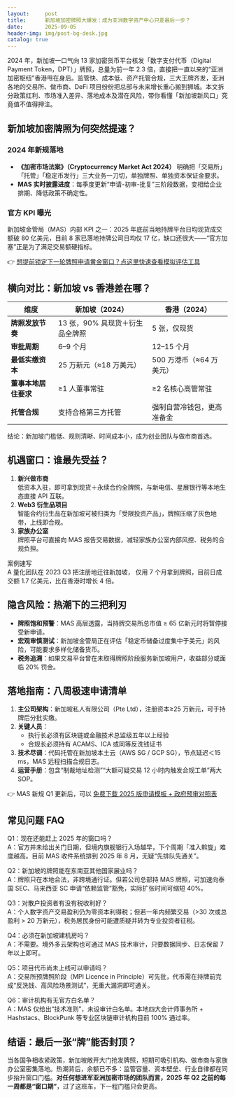 ```yaml
---
layout:     post
title:      新加坡加密牌照大爆发：成为亚洲数字资产中心只差最后一步？
date:       2025-09-05
header-img: img/post-bg-desk.jpg
catalog: true
---
```


2024 年，新加坡一口气向 13 家加密货币平台核发「数字支付代币（Digital Payment Token，DPT）」牌照，总量为前一年 2.3 倍，直接把一直以来的“亚洲加密枢纽”香港甩在身后。监管快、成本低、资产托管合规，三大王牌齐发，亚洲各地的交易所、做市商、DeFi 项目纷纷把总部与未来增长重心搬到狮城。本文拆分政策红利、市场准入差异、落地成本及潜在风险，带你看懂「新加坡新风口」究竟值不值得押注。

## 新加坡加密牌照为何突然提速？
### 2024 年新规落地
- **《加密市场法案》（**Cryptocurrency Market Act 2024**）** 明确把「交易所」「托管」「稳定币发行」三大业务一刀切，单独牌照、单独资本保证金要求。
- **MAS 实时披露进度**：每季度更新“申请-初审-批复”三阶段数据，变相给企业排期、降低政策不确定性。

### 官方 KPI 曝光
新加坡金管局（MAS）内部 KPI 之一：2025 年底前当地持牌平台日均现货成交额破 80 亿美元，目前 8 家已落地持牌公司日均仅 17 亿，缺口还很大——“官方加塞”正是为了满足交易额硬指标。

👉 [想提前锁定下一轮牌照申请黄金窗口？点这里快速查看模拟评估工具](https://okxdog.com/)

## 横向对比：新加坡 vs 香港差在哪？
| 维度 | 新加坡（2024） | 香港（2024） |
|---|---|---|
| **牌照发放节奏** | 13 张，90% 具现货＋衍生品全牌照 | 5 张，仅现货 |
| **审批周期** | 6–9 个月 | 12–15 个月 |
| **最低实缴资本** | 25 万新元（≈18 万美元） | 500 万港币（≈64 万美元） |
| **董事本地居住要求** | ≥1 人董事常驻 | ≥2 名核心高管常驻 |
| **托管合规** | 支持合格第三方托管 | 强制自营冷钱包，更高准备金 |

结论：新加坡门槛低、规则清晰、时间成本小，成为创业团队与做市商首选。

## 机遇窗口：谁最先受益？
1. **新兴做市商**  
   低资本入驻，即可拿到现货＋永续合约全牌照，与新电信、星展银行等本地生态直接 API 互联。
2. **Web3 衍生品项目**  
   智能合约衍生品在新加坡可被归类为「受限投资产品」，牌照压缩了灰色地带，上线即合规。
3. **家族办公室**  
   牌照平台可直接向 MAS 报告交易数据，减轻家族办公室内部风控、税务的合规负担。

案例速写  
A 量化团队在 2023 Q3 把注册地迁往新加坡， 仅用 7 个月拿到牌照，目前日成交额 1.7 亿美元，比在香港时增长 4 倍。

## 隐含风险：热潮下的三把利刃
- **牌照饱和预警**：MAS 高层透露，当持牌交易所总市值 ≥ 65 亿新元时将暂停接受新申请。
- **宏观审慎测试**：新加坡金管局正在评估「稳定币储备过度集中于美元」的风险，可能要求多样化储备货币。
- **税务追溯**：如果交易平台曾在未取得牌照阶段服务新加坡用户，收益部分或面临 20% 罚金。

## 落地指南：八周极速申请清单
1. **主公司架构**：新加坡私人有限公司（Pte Ltd），注册资本≥25 万新元，可于持牌后分批实缴。  
2. **关键人员**：  
   - 执行长必须有区块链或金融技术总监级五年以上经验  
   - 合规长必须持有 ACAMS、ICA 或同等反洗钱证书  
3. **技术尽调**：代码托管在新加坡本土云（AWS SG / GCP SG），节点延迟＜15 ms，MAS 远程扫描合规日志。  
4. **运营手册**：包含“制裁地址检测”“大额可疑交易 12 小时内触发合规工单”两大 SOP。

👉 MAS 新规 Q1 更新后，可以 [免费下载 2025 版申请模板 + 政府预审对照表](https://okxdog.com/)

## 常见问题 FAQ

Q1：现在还能赶上 2025 年的窗口吗？  
A：官方并未给出关门日期，但境内旗舰银行入场越早，下个周期「准入斡旋」难度越高。目前 MAS 收件系统排到 2025 年 8 月，无疑“先排队先通关”。

Q2：新加坡的牌照能在东南亚其他国家展业吗？  
A：牌照只在本地合法，非跨境通行证。但若公司总部持 MAS 牌照，可加速向泰国 SEC、马来西亚 SC 申请“依赖监管”豁免，实际扩张时间可缩短 40%。

Q3：对散户投资者有没有税收利好？  
A：个人数字资产交易盈利仍为零资本利得税；但若一年内频繁交易（>30 次或总盈利 > 20 万新元），税务居民身份可能遭质疑并转为专业投资者征税。

Q4：必须在新加坡建机房吗？  
A：不需要。境外多云架构也可通过 MAS 技术审计，只要数据同步、日志保留 7 年以上即可。

Q5：项目代币尚未上线可以申请吗？  
A：交易所预牌照阶段（MPI Licence in Principle）可先批，代币需在持牌前完成“反洗钱、高风险场景测试”，无重大漏洞即可通关。

Q6：审计机构有无官方白名单？  
A：MAS 仅给出“技术准则”，未设审计白名单。本地四大会计师事务所 + Hashstacs、BlockPunk 等专业区块链审计机构目前 100% 通过率。

## 结语：最后一张“牌”能否封顶？
当各国争相收紧政策，新加坡敞开大门抢发牌照，短期可吸引机构、做市商与家族办公室密集落地。热潮背后，余额已不多：监管容量、资本壁垒、行业自律都在同步抬升窗口门槛。**对任何想进军亚洲加密市场的团队而言，2025 年 Q2 之前的每一周都是“窗口期”**，过了这班车，下一程门槛只会更高。